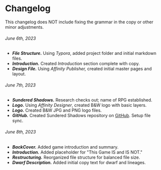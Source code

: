 # Changelog

This changelog does NOT include fixing the grammar in the copy or other minor adjustments.

###### June 6th, 2023

- ***File Structure.*** Using *Typora*, added project folder and initial markdown files.
- ***Introduction.*** Created *Introduction* section complete with copy.
- ***Design File.*** Using *Affinity Publisher,* created initial master pages and layout.

###### June 7th, 2023

- ***Sundered Shadows.*** Research checks out; name of RPG established.
- ***Logo.*** Using *Affinity Designer*, created B&W logo with basic layers.
- ***Logo.*** Created B&W JPG and PNG logo files.
- ***GitHub.*** Created Sundered Shadows repository on [GitHub](https://github.com/OldManUmby/Sundered-Shadows). Setup file sync.

###### June 8th, 2023

- ***BackCover.*** Added game introduction and summary.
- ***Introduction.*** Added placeholder for "This Game IS and IS NOT."
- ***Restructuring.*** Reorganized file structure for balanced file size.
- ***Dwarf Description.*** Added initial copy text for dwarf and lineages.
